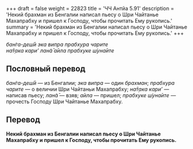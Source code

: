 +++
draft = false
weight = 22823
title = 'ЧЧ Антйа 5.91'
description = 'Некий брахман из Бенгалии написал пьесу о Шри Чайтанье Махапрабху и пришел к Господу, чтобы прочитать Ему рукопись.'
summary = 'Некий брахман из Бенгалии написал пьесу о Шри Чайтанье Махапрабху и пришел к Господу, чтобы прочитать Ему рукопись.'
+++

_бан̇га-деш́ӣ эка випра прабхура чарите  
на̄т̣ака кари’ лан̃а̄ а̄ила прабхуке ш́уна̄ите_

## Пословный перевод

_бан̇га_\-_деш́ӣ_ — из Бенгалии; _эка_ _випра_ — один _брахман_; _прабхура_ _чарите_ — о величии Шри Чайтаньи Махапрабху; _на̄т̣ака_ _кари’_ — написав пьесу; _лан̃а̄_ — взяв; _а̄ила_ — пришел; _прабхуке_ _ш́уна̄ите_ — прочесть Господу Шри Чайтанье Махапрабху.

## Перевод

**Некий брахман из Бенгалии написал пьесу о Шри Чайтанье Махапрабху и пришел к Господу, чтобы прочитать Ему рукопись.**
